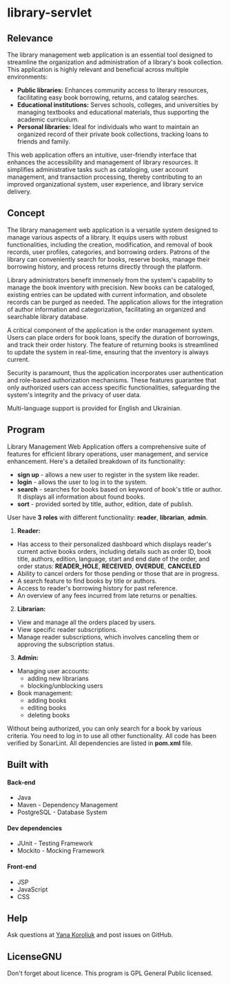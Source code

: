 # library-servlet

## Relevance

The library management web application is an essential tool designed to streamline the organization and administration of a library's book collection. This application is highly relevant and beneficial across multiple environments:
* **Public libraries:** Enhances community access to literary resources, facilitating easy book borrowing, returns, and catalog searches.
* **Educational institutions:** Serves schools, colleges, and universities by managing textbooks and educational materials, thus supporting the academic curriculum.
* **Personal libraries:** Ideal for individuals who want to maintain an organized record of their private book collections, tracking loans to friends and family.

This web application offers an intuitive, user-friendly interface that enhances the accessibility and management of library resources. It simplifies administrative tasks such as cataloging, user account management, and transaction processing, thereby contributing to an improved organizational system, user experience, and library service delivery.


## Concept

The library management web application is a versatile system designed to manage various aspects of a library.  It equips users with robust functionalities, including the creation, modification, and removal of book records, user profiles, categories, and borrowing orders. Patrons of the library can conveniently search for books, reserve books, manage their borrowing history, and process returns directly through the platform.

Library administrators benefit immensely from the system's capability to manage the book inventory with precision. New books can be cataloged, existing entries can be updated with current information, and obsolete records can be purged as needed. The application allows for the integration of author information and categorization, facilitating an organized and searchable library database.

A critical component of the application is the order management system. Users can place orders for book loans, specify the duration of borrowings, and track their order history. The feature of returning books is streamlined to update the system in real-time, ensuring that the inventory is always current.

Security is paramount, thus the application incorporates user authentication and role-based authorization mechanisms. These features guarantee that only authorized users can access specific functionalities, safeguarding the system's integrity and the privacy of user data.

Multi-language support is provided for English and Ukrainian.

## Program

Library Management Web Application offers a comprehensive suite of features for efficient library operations, user management, and service enhancement. Here's a detailed breakdown of its functionality:

* **sign up** - allows a new user to register in the system like reader.
* **login** - allows the user to log in to the system. 
* **search** - searches for books based on keyword of book's title or author. It displays all information about found books.
* **sort** - provided sorted by title, author, edition, date of publish.

User have **3 roles** with different functionality: **reader**, **librarian**, **admin**.
1. **Reader:**
* Has access to their personalized dashboard which displays reader's current active books orders, including details such as order ID, book title, authors, edition, language, start and end date of the order, and order status: **READER_HOLE**, **RECEIVED**, **OVERDUE**, **CANCELED**
* Ability to cancel orders for those pending or those that are in progress.
* A search feature to find books by title or authors.
* Access to reader's borrowing history for past reference.
* An overview of any fees incurred from late returns or penalties.
2. **Librarian:**
* View and manage all the orders placed by users.
* View specific reader subscriptions.
* Manage reader subscriptions, which involves canceling them or approving the subscription status.
3. **Admin:**
* Managing user accounts:
    - adding new librarians
    - blocking/unblocking users
* Book management:
    - adding books
    - editing books
    - deleting books

Without being authorized, you can only search for a book by various criteria. You need
to log in to use all other functionality.
All code has been verified by SonarLint. All dependencies are listed in **pom.xml** file.

## Built with
#### Back-end
* Java
* Maven - Dependency Management
* PostgreSQL - Database System
#### Dev dependencies
* JUnit - Testing Framework
* Mockito - Mocking Framework
#### Front-end
* JSP
* JavaScript
* CSS

## Help

Ask questions at [Yana Koroliuk](https://t.me/Koroliuk_Yana) and post issues on GitHub.

## LicenseGNU

Don't forget about licence. This program is GPL General Public licensed.